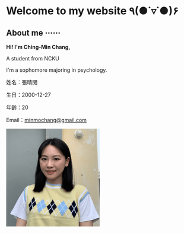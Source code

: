# Welcome to my website ٩(●˙▿˙●)۶ 

## About me ⋯⋯
**Hi! I'm Ching-Min Chang,**

A student from NCKU 

I'm a sophomore majoring in psychology.

姓名：張晴閔 

生日：2000-12-27

年齡：20

Email：minmochang@gmail.com

<img src="https://github.com/minmochang/minmochang.github.io/blob/main/image.png?raw=true"> 






